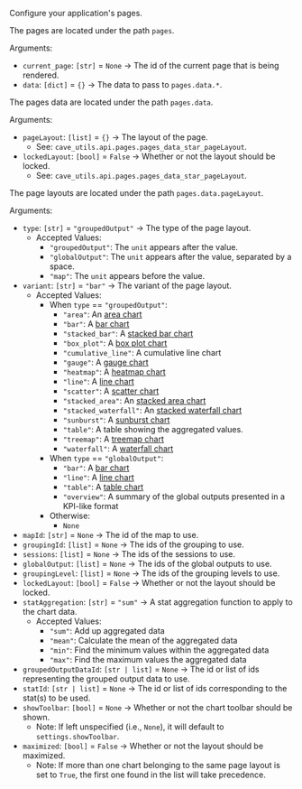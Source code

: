 Configure your application's pages.

The pages are located under the path `pages`.

Arguments:
        
* `current_page`: `[str]` = `None` &rarr; The id of the current page that is being rendered.
* `data`: `[dict]` = `{}` &rarr; The data to pass to `pages.data.*`.

The pages data are located under the path `pages.data`.

 Arguments:
        
* `pageLayout`: `[list]` = `{}` &rarr; The layout of the page.
    * See: `cave_utils.api.pages.pages_data_star_pageLayout`.
* `lockedLayout`: `[bool]` = `False` &rarr; Whether or not the layout should be locked.
    * See: `cave_utils.api.pages.pages_data_star_pageLayout`.

The page layouts are located under the path `pages.data.pageLayout`.

Arguments:
        
* `type`: `[str]` = `"groupedOutput"` &rarr; The type of the page layout.
    * Accepted Values:
        * `"groupedOutput"`: The `unit` appears after the value.
        * `"globalOutput"`: The `unit` appears after the value, separated by a space.
        * `"map"`: The `unit` appears before the value.
* `variant`: `[str]` = `"bar"` &rarr; The variant of the page layout.
    * Accepted Values:
        * When `type` == `"groupedOutput"`:
            * `"area"`: An [area chart][]
            * `"bar"`: A [bar chart][]
            * `"stacked_bar"`: A [stacked bar chart][]
            * `"box_plot"`: A [box plot chart][]
            * `"cumulative_line"`: A cumulative line chart
            * `"gauge"`: A [gauge chart][]
            * `"heatmap"`: A [heatmap chart][]
            * `"line"`: A [line chart][]
            * `"scatter"`: A [scatter chart][]
            * `"stacked_area"`: An [stacked area chart][]
            * `"stacked_waterfall"`: An [stacked waterfall chart][]
            * `"sunburst"`: A [sunburst chart][]
            * `"table"`: A table showing the aggregated values.
            * `"treemap"`: A [treemap chart][]
            * `"waterfall"`: A [waterfall chart][]
        * When `type` == `"globalOutput"`:
            * `"bar"`: A [bar chart][]
            * `"line"`: A [line chart][]
            * `"table"`: A [table chart][]
            * `"overview"`: A summary of the global outputs presented in a KPI-like format
        * Otherwise:
            * `None`
* `mapId`: `[str]` = `None` &rarr; The id of the map to use.
* `groupingId`: `[list]` = `None` &rarr; The ids of the grouping to use.
* `sessions`: `[list]` = `None` &rarr; The ids of the sessions to use.
* `globalOutput`: `[list]` = `None` &rarr; The ids of the global outputs to use.
* `groupingLevel`: `[list]` = `None` &rarr; The ids of the grouping levels to use.
* `lockedLayout`: `[bool]` = `False` &rarr; Whether or not the layout should be locked.
* `statAggregation`: `[str]` = `"sum"` &rarr; A stat aggregation function to apply to the chart data.
    * Accepted Values:
        * `"sum"`: Add up aggregated data
        * `"mean"`: Calculate the mean of the aggregated data
        * `"min"`: Find the minimum values within the aggregated data
        * `"max"`: Find the maximum values the aggregated data
* `groupedOutputDataId`: `[str | list]` = `None` &rarr; The id or list of ids representing the grouped output data to use.
* `statId`: `[str | list]` = `None` &rarr; The id or list of ids corresponding to the stat(s) to be used.
* `showToolbar`: `[bool]` = `None` &rarr; Whether or not the chart toolbar should be shown.
    * Note: If left unspecified (i.e., `None`), it will default to `settings.showToolbar`.
* `maximized`: `[bool]` = `False` &rarr; Whether or not the layout should be maximized.
    * Note: If more than one chart belonging to the same page layout is set to `True`, the first one found in the list will take precedence.

[area chart]: https://en.wikipedia.org/wiki/Area_chart
[bar chart]: https://en.wikipedia.org/wiki/Bar_chart
[stacked bar chart]: https://en.wikipedia.org/wiki/Bar_chart
[box plot chart]: https://en.wikipedia.org/wiki/Box_plot
[cumulative line chart]: #
[gauge chart]: https://echarts.apache.org/examples/en/index.html#chart-type-gauge
[heatmap chart]: https://en.wikipedia.org/wiki/Heat_map
[line chart]: https://en.wikipedia.org/wiki/Line_chart
[scatter chart]: https://en.wikipedia.org/wiki/Scatter_plot
[stacked area chart]: https://en.wikipedia.org/wiki/Area_chart
[stacked waterfall chart]: https://en.wikipedia.org/wiki/Waterfall_chart
[sunburst chart]: https://en.wikipedia.org/wiki/Pie_chart#Ring_chart,_sunburst_chart,_and_multilevel_pie_chart
[table chart]: #
[treemap chart]: https://en.wikipedia.org/wiki/Treemapping
[waterfall chart]: https://en.wikipedia.org/wiki/Waterfall_chart